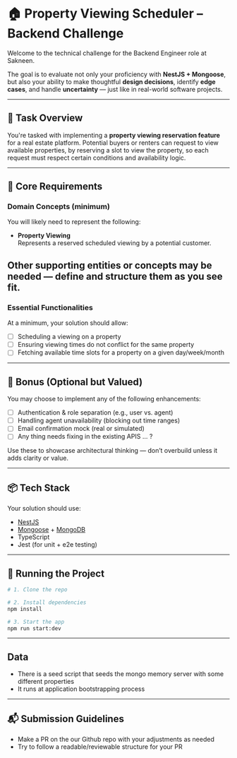 # 🏠 Property Viewing Scheduler – Backend Challenge

Welcome to the technical challenge for the Backend Engineer role at Sakneen.

The goal is to evaluate not only your proficiency with **NestJS + Mongoose**, but also your ability to make thoughtful **design decisions**, identify **edge cases**, and handle **uncertainty** — just like in real-world software projects.

---

## 🚀 Task Overview

You're tasked with implementing a **property viewing reservation feature** for a real estate platform. Potential buyers or renters can request to view available properties, by reserving a slot to view the property, so each request must respect certain conditions and availability logic.

---

## 🧱 Core Requirements

### Domain Concepts (minimum)

You will likely need to represent the following:

- **Property Viewing**  
Represents a reserved scheduled viewing by a potential customer.

Other supporting entities or concepts may be needed — define and structure them as you see fit.
---

### Essential Functionalities

At a minimum, your solution should allow:

- [ ] Scheduling a viewing on a property
- [ ] Ensuring viewing times do not conflict for the same property
- [ ] Fetching available time slots for a property on a given day/week/month

---

## 🎁 Bonus (Optional but Valued)

You may choose to implement any of the following enhancements:

- [ ] Authentication & role separation (e.g., user vs. agent)
- [ ] Handling agent unavailability (blocking out time ranges)
- [ ] Email confirmation mock (real or simulated)
- [ ] Any thing needs fixing in the existing APIS ... ?

Use these to showcase architectural thinking — don’t overbuild unless it adds clarity or value.

---

## 📦 Tech Stack

Your solution should use:

- [NestJS](https://docs.nestjs.com/)
- [Mongoose](https://mongoosejs.com/) + [MongoDB](https://www.mongodb.com/)
- TypeScript
- Jest (for unit + e2e testing)

---

## 💾 Running the Project

```bash
# 1. Clone the repo

# 2. Install dependencies
npm install

# 3. Start the app
npm run start:dev
```
--- 

## Data

- There is a seed script that seeds the mongo memory server with some different properties
- It runs at application bootstrapping process

---

## 📬 Submission Guidelines
- Make a PR on the our Github repo with your adjustments as needed
- Try to follow a readable/reviewable structure for your PR
